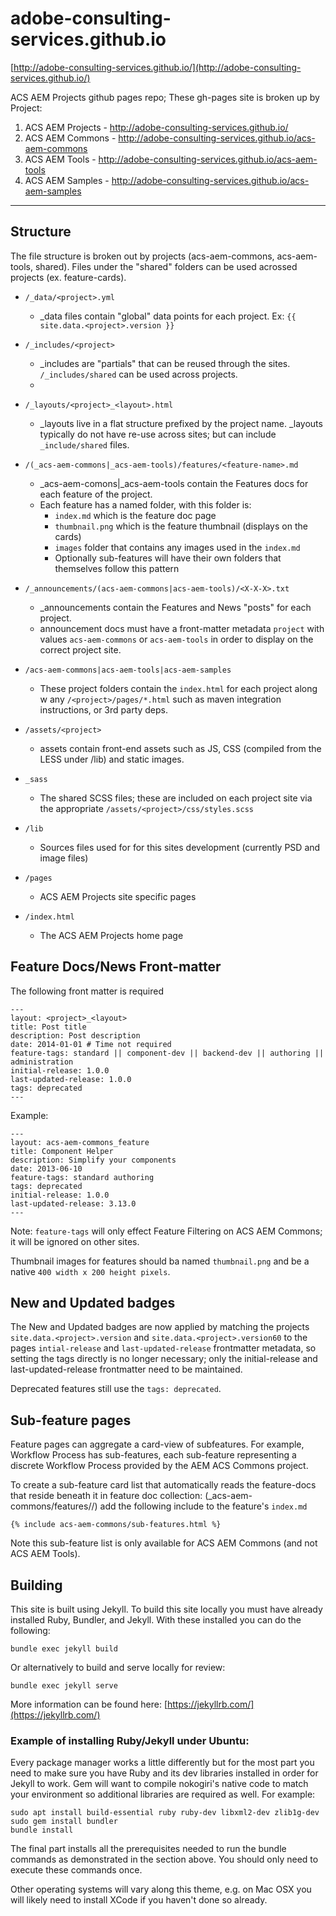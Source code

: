 adobe-consulting-services.github.io
===================================

[http://adobe-consulting-services.github.io/](http://adobe-consulting-services.github.io/)

ACS AEM Projects github pages repo; These gh-pages site is broken up by Project:

1. ACS AEM Projects - http://adobe-consulting-services.github.io/
2. ACS AEM Commons - http://adobe-consulting-services.github.io/acs-aem-commons
3. ACS AEM Tools - http://adobe-consulting-services.github.io/acs-aem-tools
4. ACS AEM Samples - http://adobe-consulting-services.github.io/acs-aem-samples

----

## Structure

The file structure is broken out by projects (acs-aem-commons, acs-aem-tools, shared). Files under the "shared" folders can be used acrossed projects (ex. feature-cards).


* `/_data/<project>.yml`
  * _data files contain "global" data points for each project. Ex: `{{ site.data.<project>.version }}`


* `/_includes/<project>`
  * _includes are "partials" that can be reused through the sites. `/_includes/shared` can be used across projects.
  * 
  
* `/_layouts/<project>_<layout>.html` 
  * _layouts live in a flat structure prefixed by the project name. _layouts typically do not have re-use across sites; but can include `_include/shared` files.

* `/(_acs-aem-commons|_acs-aem-tools)/features/<feature-name>.md`
  * _acs-aem-comons|_acs-aem-tools contain the Features docs for each feature of the project.
  * Each feature has a named folder, with this folder is: 
    * `index.md` which is the feature doc page
    * `thumbnail.png` which is the feature thumbnail (displays on the cards)
    * `images` folder that contains any images used in the `index.md`
    * Optionally sub-features will have their own folders that themselves follow this pattern

* `/_announcements/(acs-aem-commons|acs-aem-tools)/<X-X-X>.txt`
  * _announcements contain the Features and News "posts" for each project. 
  * announcement docs must have a front-matter metadata `project` with values `acs-aem-commons` or `acs-aem-tools` in order to display on the correct project site.

* `/acs-aem-commons|acs-aem-tools|acs-aem-samples`
  * These project folders contain the `index.html` for each project along w any `/<project>/pages/*.html` such as maven integration instructions, or 3rd party deps.

* `/assets/<project>`
  * assets contain front-end assets such as JS, CSS (compiled from the LESS under /lib) and static images.

* `_sass`
  * The shared SCSS files; these are included on each project site via the appropriate `/assets/<project>/css/styles.scss`

* `/lib`
  * Sources files used for for this sites development (currently PSD and image files) 
  
* `/pages`
  * ACS AEM Projects site specific pages

* `/index.html`
  *  The ACS AEM Projects home page
  
## Feature Docs/News Front-matter

The following front matter is required

```
---
layout: <project>_<layout>
title: Post title
description: Post description
date: 2014-01-01 # Time not required
feature-tags: standard || component-dev || backend-dev || authoring || administration
initial-release: 1.0.0
last-updated-release: 1.0.0
tags: deprecated
---
```

Example:

```
---
layout: acs-aem-commons_feature
title: Component Helper
description: Simplify your components
date: 2013-06-10
feature-tags: standard authoring
tags: deprecated
initial-release: 1.0.0
last-updated-release: 3.13.0
---
```

Note: `feature-tags` will only effect Feature Filtering on ACS AEM Commons; it will be ignored on other sites.

Thumbnail images for features should ba named `thumbnail.png` and be a native `400 width x 200 height pixels`.

## New and Updated badges

The New and Updated badges are now applied by matching the projects `site.data.<project>.version` and `site.data.<project>.version60` to the pages `intial-release` and `last-updated-release` frontmatter metadata, so setting the tags directly is no longer necessary; only the initial-release and last-updated-release frontmatter need to be maintained.
	
Deprecated features still use the `tags: deprecated`.

## Sub-feature pages

Feature pages can aggregate a card-view of subfeatures. For example, Workflow Process has sub-features, each sub-feature representing a discrete Workflow Process provided by the AEM ACS Commons project.

To create a sub-feature card list that automatically reads the feature-docs that reside beneath it in feature doc collection: (_acs-aem-commons/features/<feature>/<sub-feature>) add the following include to the feature's `index.md`
 
 ```
 {% include acs-aem-commons/sub-features.html %}
```

Note this sub-feature list is only available for ACS AEM Commons (and not ACS AEM Tools).

## Building

This site is built using Jekyll.  To build this site locally you must have already installed Ruby, Bundler, and Jekyll.  With these installed you can do the following:
```
bundle exec jekyll build
```

Or alternatively to build and serve locally for review:
```
bundle exec jekyll serve
```

More information can be found here: [https://jekyllrb.com/](https://jekyllrb.com/)

### Example of installing Ruby/Jekyll under Ubuntu:
Every package manager works a little differently but for the most part you need to make sure you have Ruby and its dev libraries installed in order for Jekyll to work.  Gem will want to compile nokogiri's native code to match your environment so additional libraries are required as well.
For example:
```
sudo apt install build-essential ruby ruby-dev libxml2-dev zlib1g-dev
sudo gem install bundler
bundle install
```

The final part installs all the prerequisites needed to run the bundle commands as demonstrated in the section above.  You should only need to execute these commands once.

Other operating systems will vary along this theme, e.g. on Mac OSX you will likely need to install XCode if you haven't done so already.